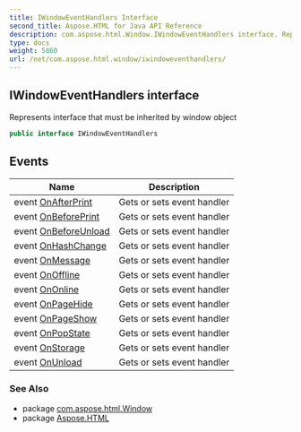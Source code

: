 ```yaml
---
title: IWindowEventHandlers Interface
second_title: Aspose.HTML for Java API Reference
description: com.aspose.html.Window.IWindowEventHandlers interface. Represents interface that must be inherited by window object
type: docs
weight: 5860
url: /net/com.aspose.html.window/iwindoweventhandlers/
---
```

## IWindowEventHandlers interface

Represents interface that must be inherited by window object

```java
public interface IWindowEventHandlers
```

## Events

| Name | Description |
| --- | --- |
| event [OnAfterPrint](../../com.aspose.html.window/iwindoweventhandlers/onafterprint/) | Gets or sets event handler |
| event [OnBeforePrint](../../com.aspose.html.window/iwindoweventhandlers/onbeforeprint/) | Gets or sets event handler |
| event [OnBeforeUnload](../../com.aspose.html.window/iwindoweventhandlers/onbeforeunload/) | Gets or sets event handler |
| event [OnHashChange](../../com.aspose.html.window/iwindoweventhandlers/onhashchange/) | Gets or sets event handler |
| event [OnMessage](../../com.aspose.html.window/iwindoweventhandlers/onmessage/) | Gets or sets event handler |
| event [OnOffline](../../com.aspose.html.window/iwindoweventhandlers/onoffline/) | Gets or sets event handler |
| event [OnOnline](../../com.aspose.html.window/iwindoweventhandlers/ononline/) | Gets or sets event handler |
| event [OnPageHide](../../com.aspose.html.window/iwindoweventhandlers/onpagehide/) | Gets or sets event handler |
| event [OnPageShow](../../com.aspose.html.window/iwindoweventhandlers/onpageshow/) | Gets or sets event handler |
| event [OnPopState](../../com.aspose.html.window/iwindoweventhandlers/onpopstate/) | Gets or sets event handler |
| event [OnStorage](../../com.aspose.html.window/iwindoweventhandlers/onstorage/) | Gets or sets event handler |
| event [OnUnload](../../com.aspose.html.window/iwindoweventhandlers/onunload/) | Gets or sets event handler |

### See Also

* package [com.aspose.html.Window](../../com.aspose.html.window/)
* package [Aspose.HTML](../../)
